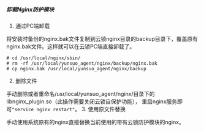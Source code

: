 ##### 卸载Nginx防护模块
1.  通过PC端卸载
    
 将安装时备份的nginx.bak文件复制到云锁nginx目录的backup目录下，覆盖原有nginx.bak文件。这样就可以在云锁PC端直接卸载了。      
 ```
 # cd /usr/local/nginx/sbin/ 
 # rm -rf /usr/local/yunsuo_agent/nginx/backup/nginx.bak 
 # cp nginx.bak /usr/local/yunsuo_agent/nginx/backup
 ```

2. 删除文件
  
 手动删除或者重命名/usr/local/yunsuo_agent/nginx/目录下的 libnginx_plugin.so（此操作需要关闭云锁自保护功能）， 重启nginx服务即可`"service nginx restart"`。 
3. 使用原文件替换
    
 手动使用系统原有的nginx直接替换当前使用的带有云锁防护模块的nginx。